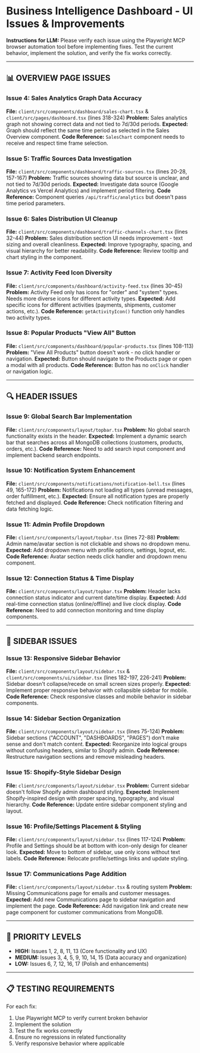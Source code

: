 # Business Intelligence Dashboard - UI Issues & Improvements

**Instructions for LLM:** Please verify each issue using the Playwright MCP browser automation tool before implementing fixes. Test the current behavior, implement the solution, and verify the fix works correctly.

---

## 📊 OVERVIEW PAGE ISSUES

### Issue 4: Sales Analytics Graph Data Accuracy
**File:** `client/src/components/dashboard/sales-chart.tsx` & `client/src/pages/dashboard.tsx` (lines 318-324)
**Problem:** Sales analytics graph not showing correct data and not tied to 7d/30d periods.
**Expected:** Graph should reflect the same time period as selected in the Sales Overview component.
**Code Reference:** `SalesChart` component needs to receive and respect time frame selection.

### Issue 5: Traffic Sources Data Investigation
**File:** `client/src/components/dashboard/traffic-sources.tsx` (lines 20-28, 157-167)
**Problem:** Traffic sources showing data but source is unclear, and not tied to 7d/30d periods.
**Expected:** Investigate data source (Google Analytics vs Vercel Analytics) and implement period filtering.
**Code Reference:** Component queries `/api/traffic/analytics` but doesn't pass time period parameters.

### Issue 6: Sales Distribution UI Cleanup
**File:** `client/src/components/dashboard/traffic-channels-chart.tsx` (lines 32-44)
**Problem:** Sales distribution section UI needs improvement - text sizing and overall cleanliness.
**Expected:** Improve typography, spacing, and visual hierarchy for better readability.
**Code Reference:** Review tooltip and chart styling in the component.

### Issue 7: Activity Feed Icon Diversity
**File:** `client/src/components/dashboard/activity-feed.tsx` (lines 30-45)
**Problem:** Activity Feed only has icons for "order" and "system" types. Needs more diverse icons for different activity types.
**Expected:** Add specific icons for different activities (payments, shipments, customer actions, etc.).
**Code Reference:** `getActivityIcon()` function only handles two activity types.

### Issue 8: Popular Products "View All" Button
**File:** `client/src/components/dashboard/popular-products.tsx` (lines 108-113)
**Problem:** "View All Products" button doesn't work - no click handler or navigation.
**Expected:** Button should navigate to the Products page or open a modal with all products.
**Code Reference:** Button has no `onClick` handler or navigation logic.

---

## 🔍 HEADER ISSUES

### Issue 9: Global Search Bar Implementation
**File:** `client/src/components/layout/topbar.tsx`
**Problem:** No global search functionality exists in the header.
**Expected:** Implement a dynamic search bar that searches across all MongoDB collections (customers, products, orders, etc.).
**Code Reference:** Need to add search input component and implement backend search endpoints.

### Issue 10: Notification System Enhancement
**File:** `client/src/components/notifications/notification-bell.tsx` (lines 49, 165-172)
**Problem:** Notifications not loading all types (unread messages, order fulfillment, etc.).
**Expected:** Ensure all notification types are properly fetched and displayed.
**Code Reference:** Check notification filtering and data fetching logic.

### Issue 11: Admin Profile Dropdown
**File:** `client/src/components/layout/topbar.tsx` (lines 72-88)
**Problem:** Admin name/avatar section is not clickable and shows no dropdown menu.
**Expected:** Add dropdown menu with profile options, settings, logout, etc.
**Code Reference:** Avatar section needs click handler and dropdown menu component.

### Issue 12: Connection Status & Time Display
**File:** `client/src/components/layout/topbar.tsx`
**Problem:** Header lacks connection status indicator and current date/time display.
**Expected:** Add real-time connection status (online/offline) and live clock display.
**Code Reference:** Need to add connection monitoring and time display components.

---

## 📱 SIDEBAR ISSUES

### Issue 13: Responsive Sidebar Behavior
**File:** `client/src/components/layout/sidebar.tsx` & `client/src/components/ui/sidebar.tsx` (lines 182-197, 226-241)
**Problem:** Sidebar doesn't collapse/recede on small screen sizes properly.
**Expected:** Implement proper responsive behavior with collapsible sidebar for mobile.
**Code Reference:** Check responsive classes and mobile behavior in sidebar components.

### Issue 14: Sidebar Section Organization
**File:** `client/src/components/layout/sidebar.tsx` (lines 75-124)
**Problem:** Sidebar sections ("ACCOUNT", "DASHBOARDS", "PAGES") don't make sense and don't match content.
**Expected:** Reorganize into logical groups without confusing headers, similar to Shopify admin.
**Code Reference:** Restructure navigation sections and remove misleading headers.

### Issue 15: Shopify-Style Sidebar Design
**File:** `client/src/components/layout/sidebar.tsx`
**Problem:** Current sidebar doesn't follow Shopify admin dashboard styling.
**Expected:** Implement Shopify-inspired design with proper spacing, typography, and visual hierarchy.
**Code Reference:** Update entire sidebar component styling and layout.

### Issue 16: Profile/Settings Placement & Styling
**File:** `client/src/components/layout/sidebar.tsx` (lines 117-124)
**Problem:** Profile and Settings should be at bottom with icon-only design for cleaner look.
**Expected:** Move to bottom of sidebar, use only icons without text labels.
**Code Reference:** Relocate profile/settings links and update styling.

### Issue 17: Communications Page Addition
**File:** `client/src/components/layout/sidebar.tsx` & routing system
**Problem:** Missing Communications page for emails and customer messages.
**Expected:** Add new Communications page to sidebar navigation and implement the page.
**Code Reference:** Add navigation link and create new page component for customer communications from MongoDB.

---

## 🎯 PRIORITY LEVELS
- **HIGH:** Issues 1, 2, 8, 11, 13 (Core functionality and UX)
- **MEDIUM:** Issues 3, 4, 5, 9, 10, 14, 15 (Data accuracy and organization)
- **LOW:** Issues 6, 7, 12, 16, 17 (Polish and enhancements)

---

## 📋 TESTING REQUIREMENTS
For each fix:
1. Use Playwright MCP to verify current broken behavior
2. Implement the solution
3. Test the fix works correctly
4. Ensure no regressions in related functionality
5. Verify responsive behavior where applicable





